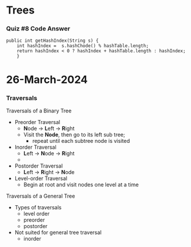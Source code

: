 # Trees

### Quiz #8 Code Answer

	public int getHashIndex(String s) {
		int hashIndex =  s.hashChode() % hashTable.length;
		return hashIndex < 0 ? hashIndex + hashTable.length : hashIndex; 
		}

# 26-March-2024
### Traversals

Traversals of a Binary Tree
- Preorder Traversal
	- **N**ode -> **L**eft -> **R**ight
	- Visit the **Node**, then go to its left sub tree;
		- repeat until each subtree node is visited
- Inorder Traversal
	- **L**eft -> **N**ode -> **R**ight
	- 
- Postorder Traversal
	- **L**eft -> **R**ight -> **N**ode
- Level-order Traversal
	- Begin at root and visit nodes one level at a time

Traversals of a General Tree
- Types of traversals
	- level order
	- preorder
	- postorder
- Not suited for general tree traversal
	- inorder
